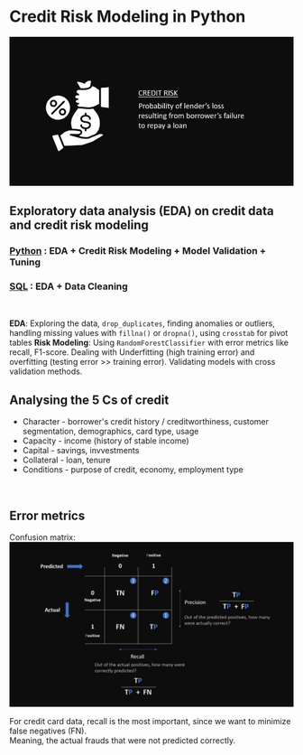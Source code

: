 # Credit Risk Modeling in Python
![](pics/crr.JPG)

## Exploratory data analysis (EDA) on credit data and credit risk modeling <BR/>
### [Python](https://github.com/s1dewalker/Credit-Risk-Modeling-in-Python/blob/main/credit_risk_modeling-2.ipynb) : EDA + Credit Risk Modeling + Model Validation + Tuning<br/>
### [SQL](https://github.com/s1dewalker/Credit-Risk-Modeling-in-Python/blob/main/SQLQuery_cr_loan2.sql) : EDA + Data Cleaning<br/>
<br/>

**EDA**: Exploring the data, `drop_duplicates`, finding anomalies or outliers, handling missing values with `fillna()` or `dropna()`, using `crosstab` for pivot tables 
**Risk Modeling**: Using `RandomForestClassifier` with error metrics like recall, F1-score. Dealing with Underfitting (high training error) and overfitting (testing error >> training error). Validating models with cross validation methods.

## Analysing the 5 Cs of credit

- Character - borrower's credit history / creditworthiness, customer segmentation, demographics, card type, usage
- Capacity - income (history of stable income)
- Capital - savings, invvestments
- Collateral - loan, tenure
- Conditions - purpose of credit, economy, employment type
<br/>

## Error metrics <BR/>

Confusion matrix:
![](pics/recall.JPG)

For credit card data, recall is the most important, since we want to minimize false negatives (FN). <BR/>
Meaning, the actual frauds that were not predicted correctly. <br/>




